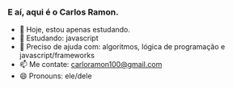 ### E aí, aqui é o Carlos Ramon.

- 🔭 Hoje, estou apenas estudando.
- 🌱 Estudando: javascript
- 🤔 Preciso de ajuda com: algoritmos, lógica de programação e javascript/frameworks
- 📫 Me contate: carloramon100@gmail.com
- 😄 Pronouns: ele/dele

